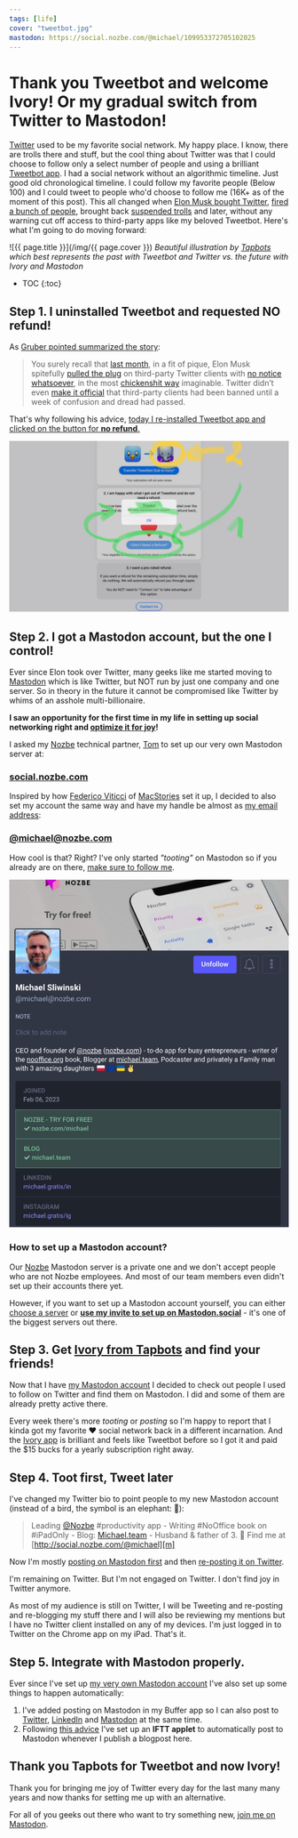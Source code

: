 ```yaml
---
tags: [life]
cover: "tweetbot.jpg"
mastodon: https://social.nozbe.com/@michael/109953372705102025
---
```


# Thank you Tweetbot and welcome Ivory! Or my gradual switch from Twitter to Mastodon!

[Twitter][t] used to be my favorite social network. My happy place. I know, there are trolls there and stuff, but the cool thing about Twitter was that I could choose to follow only a select number of people and using a brilliant [Tweetbot app][tt]. I had a social network without an algorithmic timeline. Just good old chronological timeline. I could follow my favorite people (Below 100) and I could tweet to people who'd choose to follow me (16K+ as of the moment of this post). This all changed when [Elon Musk bought Twitter](/escorting), [fired a bunch of people](/elon), brought back [suspended trolls](https://mobile.twitter.com/realDonaldTrump) and later, without any warning cut off access to third-party apps like my beloved Tweetbot. Here's what I'm going to do moving forward:

<!--More-->

![{{ page.title }}](/img/{{ page.cover }})
*Beautiful illustration by [Tapbots][tt] which best represents the past with Tweetbot and Twitter vs. the future with Ivory and Mastodon*

* TOC
{:toc}

## Step 1. I uninstalled Tweetbot and requested NO refund!

As [Gruber pointed summarized the story](https://daringfireball.net/2023/03/tweetbot_and_twitterrific_face_the_cliff):

> You surely recall that [last month](https://daringfireball.net/linked/2023/01/), in a fit of pique, Elon Musk spitefully [pulled the plug](https://daringfireball.net/linked/2023/01/13/end-nigh-for-third-party-twitter-clients) on third-party Twitter clients with [no notice whatsoever](https://furbo.org/2023/01/15/the-shit-show/), in the most [chickenshit way](https://daringfireball.net/linked/2023/01/17/twitter-weak-sauce) imaginable. Twitter didn’t even [make it official](https://www.engadget.com/twitter-new-developer-terms-ban-third-party-clients-211247096.html) that third-party clients had been banned until a week of confusion and dread had passed.

That's why following his advice, [today I re-installed Tweetbot app and clicked on the button for **no refund**.](https://social.nozbe.com/@michael/109952880052543980)

![{{ page.title }} 2](/img/tweetbot-2.jpg)

## Step 2. I got a Mastodon account, but the one I control!

Ever since Elon took over Twitter, many geeks like me started moving to [Mastodon](https://joinmastodon.org) which is like Twitter, but NOT run by just one company and one server. So in theory in the future it cannot be compromised like Twitter by whims of an asshole multi-billionaire.

**I saw an opportunity for the first time in my life in setting up  social networking right and [optimize it for joy](https://michael.team/mini13ultra/#the-joy-of-using-the-smallest-iphone)!**

I asked my [Nozbe][n] technical partner, [Tom](https://social.nozbe.com/@tom/) to set up our very own Mastodon server at:

### [social.nozbe.com](https://social.nozbe.com/public/local)

Inspired by how [Federico Viticci](https://mastodon.macstories.net/@viticci) of [MacStories](https://www.macstories.net/) set it up, I decided to also set my account the same way and have my handle be almost as [my email address](/contact):

### [@michael@nozbe.com][m]

How cool is that? Right? I've only started *"tooting"* on Mastodon so if you already are on there, [make sure to follow me][m].

![{{ page.title }} 3](/img/tweetbot-3.jpg)

### How to set up a Mastodon account?

Our [Nozbe][n] Mastodon server is a private one and we don't accept people who are not Nozbe employees. And most of our team members even didn't set up their accounts there yet.

However, if you want to set up a Mastodon account yourself, you can either [choose a server](https://joinmastodon.org/servers) or **[use my invite to set up on Mastodon.social][f]** - it's one of the biggest servers out there. 

## Step 3. Get [Ivory from Tapbots][i] and find your friends!

Now that I have [my Mastodon account][m] I decided to check out people I used to follow on Twitter and find them on Mastodon. I did and some of them are already pretty active there.

Every week there's more *tooting* or *posting* so I'm happy to report that I kinda got my favorite ❤️ social network back in a different incarnation. And the [Ivory app][i] is brilliant and feels like Tweetbot before so I got it and paid the $15 bucks for a yearly subscription right away.

## Step 4. Toot first, Tweet later

I've changed my Twitter bio to point people to my new Mastodon account (instead of a bird, the symbol is an elephant: 🐘):

> Leading [@Nozbe](https://twitter.com/Nozbe) #productivity app - Writing #NoOffice book on #iPadOnly - Blog: [Michael.team](https://michael.team) - Husband & father of 3. 🐘 Find me at [http://social.nozbe.com/@michael][m]

Now I'm mostly [posting on Mastodon first](https://social.nozbe.com/@michael/109952880052543980) and then [re-posting it on Twitter](https://twitter.com/MSliwinski/status/1631216912251191296).

I'm remaining on Twitter. But I'm not engaged on Twitter. I don't find joy in Twitter anymore.

As most of my audience is still on Twitter, I will be Tweeting and re-posting and re-blogging my stuff there and I will also be reviewing my mentions but I have no Twitter client installed on any of my devices. I'm just logged in to Twitter on the Chrome app on my iPad. That's it.

## Step 5. Integrate with Mastodon properly.

Ever since I've set up [my very own Mastodon account][m] I've also set up some things to happen automatically:

1. I've added posting on Mastodon in my Buffer app so I can also post to [Twitter][t], [LinkedIn](https://michael.gratis/in) and [Mastodon][m] at the same time.
2. Following [this advice](https://www.jessesquires.com/blog/2022/12/15/rss-to-mastodon/) I've set up an **IFTT applet** to automatically post to Mastodon whenever I publish a blogpost here.

## Thank you Tapbots for Tweetbot and now Ivory!

Thank you for bringing me joy of Twitter every day for the last many many years and now thanks for setting me up with an alternative.

For all of you geeks out there who want to try something new, [join me on Mastodon][m].

[f]: https://mastodon.social/invite/HRjPoL9Y
[i]: https://tapbots.com/ivory/
[m]: https://social.nozbe.com/@michael
[t]: https://twitter.com/MSliwinski
[tt]: https://tapbots.com/tweetbot/
[n]: https://michael.gratis/nozbe
[np]: https://michael.gratis/nozbepersonal